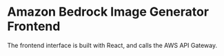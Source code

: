 # Amazon Bedrock Image Generator Frontend

The frontend interface is built with React, and calls the AWS API Gateway.
